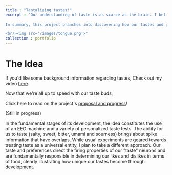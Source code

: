 ```yaml
---
title : "Tantalizing tastes!"
excerpt : "Our understanding of taste is as scarce as the brain. I believe that in a lot of ways, food is a language that can be understood globally and has to be deconstructed via posessing a greater understanding of our neuronal networks. 
 
In summary, this project branches into discovering how our tastes and preferences generate neuronal spike information. 

<br/><img src='/images/tongue.png'>"
collection : portfolio
---
```



# The Idea

If you'd like some background information regarding tastes, Check out my video [here](https://www.youtube.com/watch?v=AujY-Fkx5z8&feature=youtu.be).

Now that we're all up to speed with our taste buds, 

Click here to read on the project's [proposal and progress](https://kristy-mualim.squarespace.com/)! 

(Still in progress)

In the fundamental stages of its development, the idea constitutes the use of an EEG machine and a variety of personalized taste tests. The ability for us to taste (salty, sweet, bitter, umami and sourness) brings about spike information that have overlaps. While usual experiments are geared towards treating taste as a universal entity, I plan to take a different approach. Our taste and preferences direct the firing properties of our "taste" neurons and are fundamentally responsible in determining our likes and dislikes in terms of food, clearly illustrating how unique our tastes become through development. 

